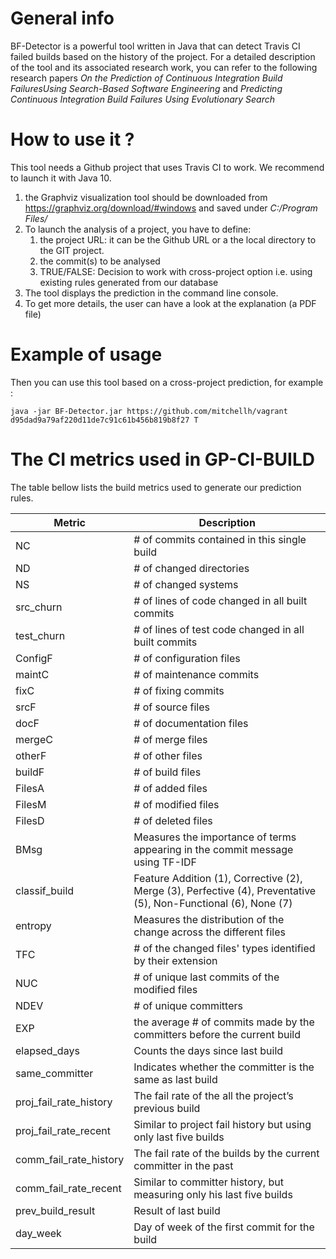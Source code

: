 # General info
BF-Detector is a powerful tool written in Java that can detect Travis CI failed builds based on the history of the project.
For a detailed description of the tool and its associated research work, you can refer to the following research papers *On the Prediction of Continuous Integration Build FailuresUsing Search-Based Software Engineering* and *Predicting Continuous Integration Build Failures Using Evolutionary Search*
# How to use it ?
This tool needs a Github project that uses Travis CI to work. We recommend to launch it with Java 10. 
1. the Graphviz visualization tool should be downloaded from https://graphviz.org/download/#windows and saved under *C:/Program Files/*
2. To launch the analysis of a project, you have to define:
	1. the project URL: it can be the Github URL or a the local directory to the GIT project.
	2. the commit(s) to be analysed
	3. TRUE/FALSE: Decision to work with cross-project option i.e. using existing rules generated from our database
2. The tool displays the prediction in the command line console.
3. To get more details, the user can have a look at the explanation (a PDF file)
# Example of usage
Then you can use this tool based on a cross-project prediction, for example :
```
java -jar BF-Detector.jar https://github.com/mitchellh/vagrant d95dad9a79af220d11de7c91c61b456b819b8f27 T
```
# The CI metrics used in GP-CI-BUILD
 The table bellow lists the build metrics used to generate our prediction rules.
 
|Metric|Description|
|--------|--------|
|NC|# of commits contained in this single build|
|ND|# of changed directories|
|NS|# of changed systems|
|src_churn|# of lines of code changed in all built commits|
|test_churn|# of lines of test code changed in all built commits|
|ConfigF|# of configuration files|
|maintC|# of maintenance commits|
|fixC|# of fixing commits|
|srcF|# of source files|
|docF|# of documentation files|
|mergeC|# of merge files|
|otherF|# of other files|
|buildF|# of build files|
|FilesA|# of added files|
|FilesM|# of modified files|
|FilesD|# of deleted files|
|BMsg|Measures the importance of terms appearing in the commit message using TF-IDF|
|classif_build|Feature Addition (1), Corrective (2), Merge (3), Perfective (4), Preventative (5), Non-Functional (6), None (7)|
|entropy|Measures the distribution of the change across the different files|
|TFC|# of the changed files' types identified by their extension|
|NUC|# of unique last commits of the modified files|
|NDEV|# of unique committers|
|EXP|the average # of commits made by the committers before the current build|
|elapsed_days|Counts the days since last build|
|same_committer|Indicates whether the committer is the same as last build|
|proj_fail_rate_history|The fail rate of the all the project’s previous build|
|proj_fail_rate_recent|Similar to project fail history but using only last five builds|
|comm_fail_rate_history|The fail rate of the builds by the current committer in the past|
|comm_fail_rate_recent|Similar to committer history, but measuring only his last five builds |
|prev_build_result|Result of last build|
|day_week|Day of week of the first commit for the build|
